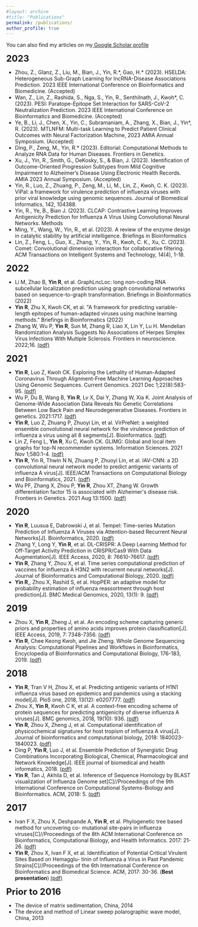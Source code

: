 ```yaml
---
#layout: archive
#title: "Publications"
permalink: /publications/
author_profile: true
---
```


You can also find my articles on my<a href="https://scholar.google.com/citations?user=MZigJDUAAAAJ&hl=en"> Google Scholar profile</a>

<font size="5"><b>2023</b></font>
-	Zhou, Z., Glanz, Z., Liu, M., Bian, J., Yin, R.\*, Gao, H.\* (2023). HSELDA: Heterogeneous Sub-Graph Learning for lncRNA-Disease Associations Prediction. 2023 IEEE International Conference on Bioinformatics and Biomedicine. (Accepted)
-	Wan, Z., Lin, Z., Rashida, S., Nga, S., Yin, R., Senthilnath, J., Kwoh*, C. (2023). PESI: Paratope-Epitope Set Interaction for SARS-CoV-2 Neutralization Prediction. 2023 IEEE International Conference on Bioinformatics and Biomedicine. (Accepted)
-	Ye, B., Li, J., Chen, X., Yin, C., Subramaniam, A., Zhang, X., Bian, J., Yin*, R. (2023). MTLNFM: Multi-task Learning to Predict Patient Clinical Outcomes with Neural Factorization Machine, 2023 AMIA Annual Symposium. (Accepted)
-	Ding, P., Zeng, M., Yin, R.* (2023). Editorial: Computational Methods to Analyze RNA Data for Human Diseases. Frontiers in Genetics.
-	Xu, J., Yin, R., Smith, G., DeKosky, S., & Bian, J. (2023). Identification of Outcome-Oriented Progression Subtypes from Mild Cognitive Impairment to Alzheimer’s Disease Using Electronic Health Records. AMIA 2023 Annual Symposium. (Accepted)
-	Yin, R., Luo, Z., Zhuang, P., Zeng, M., Li, M., Lin, Z., Kwoh, C. K. (2023). ViPal: a framework for virulence prediction of influenza viruses with prior viral knowledge using genomic sequences. Journal of Biomedical Informatics, 142, 104388.
-	Yin, R., Ye, B.,  Bian J. (2023). CLCAP: Contrastive Learning Improves Antigenicity Prediction for Influenza A Virus Using Convolutional Neural Networks. Methods
-	Ming, Y., Wang, W., Yin, R., et al. (2023). A review of the enzyme design in catalytic stability by artificial intelligence. Briefings in Bioinformatics
-	Lin, Z., Feng, L., Guo, X., Zhang, Y., Yin, R., Kwoh, C. K., Xu, C. (2023). Comet: Convolutional dimension interaction for collaborative filtering. ACM Transactions on Intelligent Systems and Technology, 14(4), 1-18.

<font size="5"><b>2022</b></font>   
- Li M, Zhao B, <strong>Yin R</strong>, et al. GraphLncLoc: long non-coding RNA subcellular localization prediction using graph convolutional networks based on sequence-to-graph transformation. Briefings in Bioinformatics (2022)
- <strong>Yin R</strong>, Zhu X, Kwoh CK, et al. "A framework for predicting variable-length epitopes of human-adapted viruses using machine learning methods." Briefings in Bioinformatics (2022)
- Zhang W, Wu P, <strong>Yin R</strong>, Sun M, Zhang R, Liao X, Lin Y, Lu H. Mendelian Randomization Analysis Suggests No Associations of Herpes Simplex Virus Infections With Multiple Sclerosis. Frontiers in neuroscience. 2022;16. <a href="https://www.frontiersin.org/articles/10.3389/fnins.2022.817067/full">(pdf)</a>

<font size="5"><b>2021</b></font>
- <strong>Yin R</strong>, Luo Z, Kwoh CK. Exploring the Lethality of Human-Adapted Coronavirus Through Alignment-Free Machine Learning Approaches Using Genomic Sequences. Current Genomics. 2021 Dec 1;22(8):583-95. <a href="https://www.biorxiv.org/content/10.1101/2020.07.15.176933v1.full.pdf">(pdf)</a>
- Wu P, Du B, Wang B, <strong>Yin R</strong>, Lv X, Dai Y, Zhang W, Xia K. Joint Analysis of Genome-Wide Association Data Reveals No Genetic Correlations Between Low Back Pain and Neurodegenerative Diseases. Frontiers in genetics. 2021:1717. <a href="https://www.frontiersin.org/articles/10.3389/fgene.2021.744299/full">(pdf)</a>
- <strong>Yin R</strong>, Luo Z, Zhuang P, Zhuoyi Lin, et al. VirPreNet: a weighted ensemble convolutional neural network for the virulence prediction of influenza a virus using all 8 segments[J]. Bioinformatics. <a href="https://drive.google.com/file/d/1aykYKyApKUB2nSQ-5F-n16EEUUluvewA/view?usp=sharing">(pdf)</a>
- Lin Z, Feng L, <strong>Yin R</strong>, Xu C, Kwoh CK. GLIMG: Global and local item graphs for top-N recommender systems. Information Sciences. 2021 Nov 1;580:1-4. <a href="https://arxiv.org/pdf/2007.14018.pdf">(pdf)</a>
- <strong>Yin R</strong>, Yin R, Thwin N N, Zhuang P, Zhuoyi Lin, et al. IAV-CNN: a 2D convolutional neural network model to predict antigenic variants of influenza A virus[J]. IEEE/ACM Transactions on Computational Biology and Bioinformatics, 2021. <a href="https://www.biorxiv.org/content/10.1101/2020.07.15.204883v1.full.pdf">(pdf)</a>
- Wu PF, Zhang X, Zhou P, <strong>Yin R</strong>, Zhou XT, Zhang W. Growth differentiation factor 15 is associated with Alzheimer's disease risk. Frontiers in Genetics. 2021 Aug 13:1500. <a href="https://www.frontiersin.org/articles/10.3389/fgene.2021.700371/full">(pdf)</a>


<font size="5"><b>2020</b></font>
- <strong>Yin R</strong>, Luusua E, Dabrowski J, et al. Tempel: Time-series Mutation Prediction of Influenza A Viruses via Attention-based Recurrent Neural Networks[J]. Bioinformatics, 2020. <a href="https://drive.google.com/file/d/1Gh179fn77z95QaKZxAB9EegKYgBCEMOI/view?usp=sharing">(pdf)</a>
- Zhang Y, Long Y, <strong>Yin R</strong>, et al. DL-CRISPR: A Deep Learning Method for Off-Target Activity Prediction in CRISPR/Cas9 With Data Augmentation[J]. IEEE Access, 2020, 8: 76610-76617. <a href="https://ieeexplore.ieee.org/stamp/stamp.jsp?tp=&arnumber=9076075">(pdf)</a>
- <strong>Yin R</strong>, Zhang Y, Zhou X, et al. Time series computational prediction of vaccines for influenza A H3N2 with recurrent neural networks[J]. Journal of Bioinformatics and Computational Biology, 2020. <a href="https://drive.google.com/file/d/1J-GRWUcammurn0NZWtl5hZ0DFS1jeXC2/view?usp=sharing">(pdf)</a>
- <strong>Yin R</strong>,, Zhou X, Rashid S, et al. HopPER: an adaptive model for probability estimation of influenza reassortment through host prediction[J]. BMC Medical Genomics, 2020, 13(1): 9. <a href="https://bmcmedgenomics.biomedcentral.com/articles/10.1186/s12920-019-0656-7">(pdf)</a>

<font size="5"><b>2019</b></font>
- Zhou X, <strong>Yin R</strong>, Zheng J, et al. An encoding scheme capturing generic priors and properties of amino acids improves protein classification[J]. IEEE Access, 2019, 7: 7348-7356. <a href="https://ieeexplore.ieee.org/stamp/stamp.jsp?tp=&arnumber=8594660">(pdf)</a>
- <strong>Yin R</strong>, Chee Keong Kwoh, and Jie Zheng. Whole Genome Sequencing Analysis: Computational Pipelines and Workflows in Bioinformatics, Encyclopedia of Bioinformatics and Computational Biology, 176-183, 2019. <a href="https://drive.google.com/file/d/17rcMUkSofgoFGW3xtz6UOaqoDi3MXU07/view?usp=sharing">(pdf)</a>

<font size="5"><b>2018</b></font>
- <strong>Yin R</strong>, Tran V H, Zhou X, et al. Predicting antigenic variants of H1N1 influenza virus based on epidemics and pandemics using a stacking model[J]. PloS one, 2018, 13(12): e0207777. <a href="https://journals.plos.org/plosone/article/file?id=10.1371/journal.pone.0207777&type=printable">(pdf)</a>
- Zhou X, <strong>Yin R</strong>, Kwoh C K, et al. A context-free encoding scheme of protein sequences for predicting antigenicity of diverse influenza A viruses[J]. BMC genomics, 2018, 19(10): 936. <a href="https://bmcgenomics.biomedcentral.com/articles/10.1186/s12864-018-5282-9">(pdf)</a>
- <strong>Yin R</strong>, Zhou X, Zheng J, et al. Computational identification of physicochemical signatures for host tropism of influenza A virus[J]. Journal of bioinformatics and computational biology, 2018: 1840023- 1840023. <a href="https://drive.google.com/file/d/1IWHPJdqRLcJts6hhk5AoHVprtXtvghd-/view?usp=sharing">(pdf)</a>
- Ding P, <strong>Yin R</strong>, Luo J, et al. Ensemble Prediction of Synergistic Drug Combinations Incorporating Biological, Chemical, Pharmacological and Network Knowledge[J]. IEEE journal of biomedical and health informatics, 2018. <a href="https://drive.google.com/file/d/1PRoRS9bG3GCTWEfiwV6cCiu-ue9clStU/view?usp=sharing">(pdf)</a>
- <strong>Yin R</strong>, Tan J, Akhila D, et al. Inference of Sequence Homology by BLAST visualization of Influenza Genome set[C]//Proceedings of the 9th International Conference on Computational Systems-Biology and Bioinformatics. ACM, 2018: 5. <a href="https://drive.google.com/file/d/1ZDVAb8Sbh9RJzztc2JLeAQ9V_ZA7ugNP/view?usp=sharing">(pdf)</a>

<font size="5"><b>2017</b></font> 
- Ivan F X, Zhou X, Deshpande A, <strong>Yin R</strong>, et al. Phylogenetic tree based method for uncovering co- mutational site-pairs in influenza viruses[C]//Proceedings of the 8th ACM International Conference on Bioinformatics, Computational Biology, and Health Informatics. 2017: 21-26. <a href="https://drive.google.com/file/d/1QFB7XJnoSvioAQd1zzhKG1oM2NhCmvjl/view?usp=sharing">(pdf)</a>
- <strong>Yin R</strong>, Zhou X, Ivan F X, et al. Identification of Potential Critical Virulent Sites Based on Hemagglu- tinin of Influenza a Virus in Past Pandemic Strains[C]//Proceedings of the 6th International Conference on Bioinformatics and Biomedical Science. ACM, 2017: 30-36. (<strong>Best presentation</strong>) <a href="https://drive.google.com/file/d/1xcg31PhgY7DVH1FsRg3AX9uL2ySfUJ7p/view?usp=sharing">(pdf)</a>

<font size="5"><b>Prior to 2016</b></font>
- The device of matrix sedimentation, China, 2014
- The device and method of Linear sweep polarographic wave model, China, 2013
